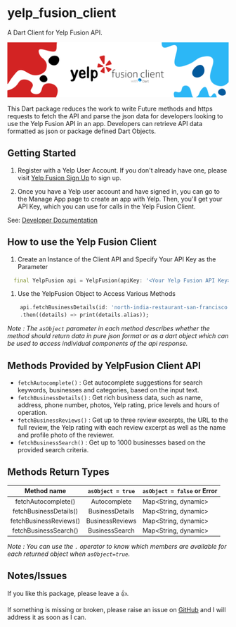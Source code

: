 # yelp_fusion_client

A Dart Client for Yelp Fusion API.

![](Yelp-Fusion-Dart-Banner.png)

This Dart package reduces the work to write Future methods and https requests to fetch the API and parse the json data for developers looking to use the Yelp Fusion API in an app. Developers can retrieve API data formatted as json or package defined Dart Objects.

## Getting Started

1. Register with a Yelp User Account. If you don't already have one, please visit [Yelp Fusion Sign Up](https://www.yelp.com/signup) to sign up.

1. Once you have a Yelp user account and have signed in, you can go to the Manage App page to create an app with Yelp. Then, you'll get your API Key, which you can use for calls in the Yelp Fusion Client.

See: [Developer Documentation](https://www.yelp.com/developers/documentation/v3)

## How to use the Yelp Fusion Client

1. Create an Instance of the Client API and Specify Your API Key as the Parameter

```dart
  final YelpFusion api = YelpFusion(apiKey: '<Your Yelp Fusion API Key>');
```

1. Use the YelpFusion Object to Access Various Methods

```dart
    api.fetchBusinessDetails(id: 'north-india-restaurant-san-francisco', asObject: true)
    .then((details) => print(details.alias));
```

*Note : The `asObject` parameter in each method describes whether the method should return data in pure json format or as a dart object which can be used to access individual components of the api response.*

## Methods Provided by YelpFusion Client API

- `fetchAutocomplete()` : Get autocomplete suggestions for search keywords, businesses and categories, based on the input text.
- `fetchBusinessDetails()` : Get rich business data, such as name, address, phone number, photos, Yelp rating, price levels and hours of operation.
- `fetchBusinessReviews()` : Get up to three review excerpts, the URL to the full review, the Yelp rating with each review excerpt as well as the name and profile photo of the reviewer.
- `fetchBusinessSearch()` : Get up to 1000 businesses based on the provided search criteria.

## Methods Return Types

Method name | `asObject = true`| `asObject = false` or Error |
:-----------:|:-------------------:|:---------
fetchAutocomplete() | Autocomplete | Map<String, dynamic>
fetchBusinessDetails() | BusinessDetails | Map<String, dynamic>
fetchBusinessReviews() | BusinessReviews | Map<String, dynamic>
fetchBusinessSearch() | BusinessSearch | Map<String, dynamic>

*Note : You can use the `.` operator to know which members are available for each returned object when `asObject=true`.*

## Notes/Issues

If you like this package, please leave a :+1:.

If something is missing or broken, please raise an issue on [GitHub](https://github.com/HelloFro/yelp_fusion_client/issues) and I will address it as soon as I can.
